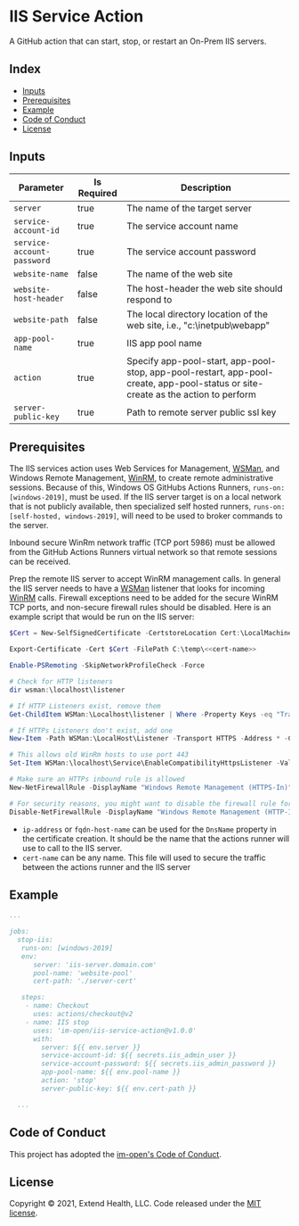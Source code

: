 # IIS Service Action

A GitHub action that can start, stop, or restart an On-Prem IIS servers.

## Index <!-- omit in toc -->

- [Inputs](#inputs)
- [Prerequisites](#prerequisites)
- [Example](#example)
- [Code of Conduct](#code-of-conduct)
- [License](#license)

## Inputs

| Parameter                  | Is Required | Description                                                                                                                       |
| -------------------------- | ----------- | --------------------------------------------------------------------------------------------------------------------------------- |
| `server`                   | true        | The name of the target server                                                                                                     |
| `service-account-id`       | true        | The service account name                                                                                                          |
| `service-account-password` | true        | The service account password                                                                                                      |
| `website-name`             | false       | The name of the web site                                                                                                          |
| `website-host-header`      | false       | The host-header the web site should respond to                                                                                    |
| `website-path`             | false       | The local directory location of the web site, i.e., "c:\inetpub\webapp"                                                           |
| `app-pool-name`            | true        | IIS app pool name                                                                                                                 |
| `action`                   | true        | Specify app-pool-start, app-pool-stop, app-pool-restart, app-pool-create, app-pool-status or site-create as the action to perform |
| `server-public-key`        | true        | Path to remote server public ssl key                                                                                              |

## Prerequisites

The IIS services action uses Web Services for Management, [WSMan], and Windows Remote Management, [WinRM], to create remote administrative sessions. Because of this, Windows OS GitHubs Actions Runners, `runs-on: [windows-2019]`, must be used. If the IIS server target is on a local network that is not publicly available, then specialized self hosted runners, `runs-on: [self-hosted, windows-2019]`,  will need to be used to broker commands to the server.

Inbound secure WinRm network traffic (TCP port 5986) must be allowed from the GitHub Actions Runners virtual network so that remote sessions can be received.

Prep the remote IIS server to accept WinRM management calls.  In general the IIS server needs to have a [WSMan] listener that looks for incoming [WinRM] calls. Firewall exceptions need to be added for the secure WinRM TCP ports, and non-secure firewall rules should be disabled. Here is an example script that would be run on the IIS server:

  ```powershell
  $Cert = New-SelfSignedCertificate -CertstoreLocation Cert:\LocalMachine\My -DnsName <<ip-address|fqdn-host-name>>

  Export-Certificate -Cert $Cert -FilePath C:\temp\<<cert-name>>

  Enable-PSRemoting -SkipNetworkProfileCheck -Force

  # Check for HTTP listeners
  dir wsman:\localhost\listener

  # If HTTP Listeners exist, remove them
  Get-ChildItem WSMan:\Localhost\listener | Where -Property Keys -eq "Transport=HTTP" | Remove-Item -Recurse

  # If HTTPs Listeners don't exist, add one
  New-Item -Path WSMan:\LocalHost\Listener -Transport HTTPS -Address * -CertificateThumbPrint $Cert.Thumbprint –Force

  # This allows old WinRm hosts to use port 443
  Set-Item WSMan:\localhost\Service\EnableCompatibilityHttpsListener -Value true

  # Make sure an HTTPs inbound rule is allowed
  New-NetFirewallRule -DisplayName "Windows Remote Management (HTTPS-In)" -Name "Windows Remote Management (HTTPS-In)" -Profile Any -LocalPort 5986 -Protocol TCP

  # For security reasons, you might want to disable the firewall rule for HTTP that *Enable-PSRemoting* added:
  Disable-NetFirewallRule -DisplayName "Windows Remote Management (HTTP-In)"
  ```

  - `ip-address` or `fqdn-host-name` can be used for the `DnsName` property in the certificate creation. It should be the name that the actions runner will use to call to the IIS server.
  - `cert-name` can be any name.  This file will used to secure the traffic between the actions runner and the IIS server

## Example

```yml
...

jobs:
  stop-iis:
   runs-on: [windows-2019]
   env:
      server: 'iis-server.domain.com'
      pool-name: 'website-pool'
      cert-path: './server-cert'

   steps:
    - name: Checkout
      uses: actions/checkout@v2
    - name: IIS stop
      uses: 'im-open/iis-service-action@v1.0.0'
      with:
        server: ${{ env.server }}
        service-account-id: ${{ secrets.iis_admin_user }}
        service-account-password: ${{ secrets.iis_admin_password }}
        app-pool-name: ${{ env.pool-name }}
        action: 'stop'
        server-public-key: ${{ env.cert-path }}

  ...
```

## Code of Conduct

This project has adopted the [im-open's Code of Conduct](https://github.com/im-open/.github/blob/master/CODE_OF_CONDUCT.md).

## License

Copyright &copy; 2021, Extend Health, LLC. Code released under the [MIT license](LICENSE).

<!-- Links -->
[PowerShell Remoting over HTTPS with a self-signed SSL certificate]: https://4sysops.com/archives/powershell-remoting-over-https-with-a-self-signed-ssl-certificate
[WSMan]: https://docs.microsoft.com/en-us/windows/win32/winrm/ws-management-protocol
[WinRM]: https://docs.microsoft.com/en-us/windows/win32/winrm/about-windows-remote-management